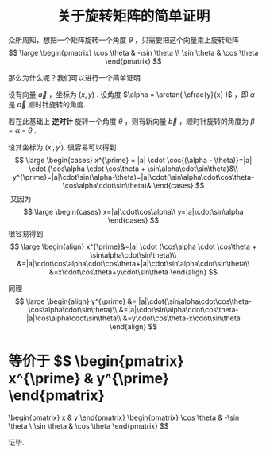 # <center>关于旋转矩阵的简单证明</center>

众所周知，想把一个矩阵旋转一个角度 $\theta$ ，只需要把这个向量乘上旋转矩阵
$$
\large
\begin{pmatrix}
\cos \theta & -\sin \theta \\
\sin \theta & \cos \theta
\end{pmatrix}
$$


那么为什么呢？我们可以进行一个简单证明.



设有向量 $\vec{a}$​​​​​​​ ，坐标为 $(x, y)$​​​​​​​ . 设角度 $\alpha = \arctan( \cfrac{y}{x} )$​​​​ ，即 $\alpha$ 是  $\vec{a}$​​​​​​ 顺时针旋转的角度.

若在此基础上 **逆时针** 旋转一个角度 $\theta$​​​​ ，则有新向量 $\vec{b}$​​ ，顺时针旋转的角度为 $\beta = \alpha - \theta$ .

设其坐标为 $(x^{\prime}, y^{\prime})$​ . 很容易可以得到
$$
\large
\begin{cases}
x^{\prime} = |a| \cdot \cos{(\alpha - \theta)}=|a| \cdot (\cos\alpha \cdot \cos\theta + \sin\alpha\cdot\sin\theta)&\\
y^{\prime}=|a|\cdot\sin(\alpha-\theta)=|a|\cdot(\sin\alpha\cdot\cos\theta-\cos\alpha\cdot\sin\theta)&
\end{cases}
$$
​	又因为
$$
\large
\begin{cases}
x=|a|\cdot\cos\alpha\\
y=|a|\cdot\sin\alpha
\end{cases}
$$
很容易得到
$$
\large
\begin{align}
x^{\prime}&=|a| \cdot (\cos\alpha \cdot \cos\theta + \sin\alpha\cdot\sin\theta)\\
&=|a|\cdot\cos\alpha\cdot\cos\theta+|a|\cdot\sin\alpha\cdot\sin\theta\\
&=x\cdot\cos\theta+y\cdot\sin\theta
\end{align}
$$


同理
$$
\large
\begin{align}
y^{\prime} &= |a|\cdot(\sin\alpha\cdot\cos\theta-\cos\alpha\cdot\sin\theta)\\
&=|a|\cdot\sin\alpha\cdot\cos\theta-|a|\cos\alpha\cdot\sin\theta\\
&=y\cdot\cos\theta-x\cdot\sin\theta
\end{align}
$$


等价于
$$
\begin{pmatrix}
x^{\prime} & y^{\prime}
\end{pmatrix}
=
\begin{pmatrix}
x & y
\end{pmatrix}
\begin{pmatrix}
\cos \theta & -\sin \theta \\
\sin \theta & \cos \theta
\end{pmatrix}
$$


证毕.
